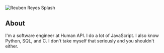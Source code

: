 ![Reuben Reyes Splash](https://cl.ly/1Q3b3p2A2o2M/[5d1fbed7d24cc483fae03d065df4ca31]_splash.png)

## About
I'm a software engineer at Human API. I do a lot of JavaScript. I also know Python, SQL, and C. I don't take myself that seriously and you shouldn't either.
